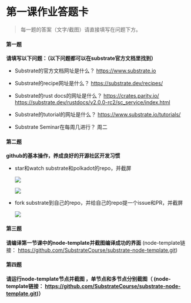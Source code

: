 # 第一课作业答题卡

> 每一题的答案（文字/截图）请直接填写在问题下方。

#### 第一题

**请填写以下问题：（以下问题都可以在substrate官方文档里找到）**

- Substrate的官方文档网址是什么？
	https://www.substrate.io
  

- Substrate的recipe网址是什么？
	https://substrate.dev/recipes/
  

- Substrate的rust docs的网址是什么？
	https://crates.parity.io/
    https://substrate.dev/rustdocs/v2.0.0-rc2/sc_service/index.html
  

- Substrate的tutorial的网址是什么？
	https://www.substrate.io/tutorials/
  

- Substrate Seminar在每周几进行？
	周二




#### 第二题

**github的基本操作，养成良好的开源社区开发习惯**

- star和watch substrate和polkadot的repo，并截屏

  ![](https://github.com/darkjogger/team2/blob/lesson-1/lesson1/001.png)
  
  ![](https://github.com/darkjogger/team2/blob/lesson-1/lesson1/002.png)


- fork substrate到自己的repo，并给自己的repo提一个issue和PR，并截屏

  ![](https://github.com/darkjogger/team2/blob/lesson-1/lesson1/003.png)




#### 第三题

**请编译第一节课中的node-template并截图编译成功的界面** (node-template链接： https://github.com/SubstrateCourse/substrate-node-template.git)



#### 第四题

**请运行node-template节点并截图 ，单节点和多节点分别截图（ (node-template链接： https://github.com/SubstrateCourse/substrate-node-template.git)）**

